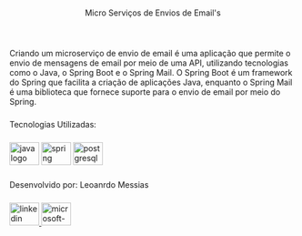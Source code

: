 <br clear="both">

<p align="center">Micro Serviços de Envios de Email's</p>

###

<br clear="both">

<p align="left">Criando um microserviço de envio de email é uma aplicação que permite o envio de mensagens de email por meio de uma API, utilizando tecnologias como o Java, o Spring Boot e o Spring Mail.  O Spring Boot é um framework do Spring que facilita a criação de aplicações Java, enquanto o Spring Mail é uma biblioteca que fornece suporte para o envio de email por meio do Spring.</p>

###

<p align="left">Tecnologias Utilizadas:</p>

###

<div align="left">
  <img src="https://cdn.jsdelivr.net/gh/devicons/devicon/icons/java/java-original.svg" height="40" width="52" alt="java logo"  />
  <img src="https://cdn.jsdelivr.net/gh/devicons/devicon/icons/spring/spring-original.svg" height="40" width="52" alt="spring logo"  />
  <img src="https://cdn.jsdelivr.net/gh/devicons/devicon/icons/postgresql/postgresql-original.svg" height="40" width="52" alt="postgresql logo"  />
</div>

###

<p align="left">Desenvolvido por: Leoanrdo Messias</p>

###

<div align="left">
  <a href="https://www.linkedin.com/in/leonardo-messias-6187a119b/" target="_blank">
    <img src="https://raw.githubusercontent.com/maurodesouza/profile-readme-generator/master/src/assets/icons/social/linkedin/default.svg" width="52" height="40" alt="linkedin logo"  />
  </a>
  <a href="leonardo.messias@hotmail.com" target="_blank">
    <img src="https://raw.githubusercontent.com/maurodesouza/profile-readme-generator/master/src/assets/icons/social/microsoft-outlook/default.svg" width="52" height="40" alt="microsoft-outlook logo"  />
  </a>
</div>

###
